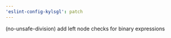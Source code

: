 ```yaml
---
'eslint-config-kylsgl': patch
---
```


(no-unsafe-division) add left node checks for binary expressions